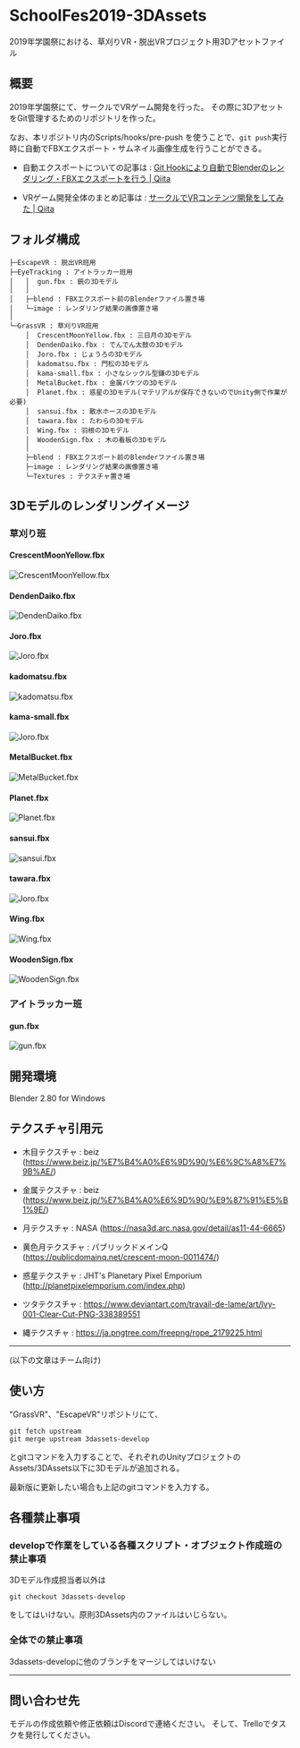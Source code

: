 SchoolFes2019-3DAssets
====

2019年学園祭における、草刈りVR・脱出VRプロジェクト用3Dアセットファイル

## 概要

2019年学園祭にて、サークルでVRゲーム開発を行った。
その際に3DアセットをGit管理するためのリポジトリを作った。

なお、本リポジトリ内のScripts/hooks/pre-push を使うことで、`git push`実行時に自動でFBXエクスポート・サムネイル画像生成を行うことができる。

- 自動エクスポートについての記事は : [Git Hookにより自動でBlenderのレンダリング・FBXエクスポートを行う | Qiita](https://qiita.com/inamasu/items/23105e805f039c9ed9df)

- VRゲーム開発全体のまとめ記事は : [サークルでVRコンテンツ開発をしてみた | Qiita](https://qiita.com/inamasu/items/979b32d2a34c6bca33ff)


## フォルダ構成

```
├─EscapeVR : 脱出VR班用
├─EyeTracking : アイトラッカー班用
│   │  gun.fbx : 銃の3Dモデル
│   │
│   ├─blend : FBXエクスポート前のBlenderファイル置き場
│   └─image : レンダリング結果の画像置き場
│ 
└─GrassVR : 草刈りVR班用
    │  CrescentMoonYellow.fbx : 三日月の3Dモデル
    │  DendenDaiko.fbx : でんでん太鼓の3Dモデル
    │  Joro.fbx : じょうろの3Dモデル
    │  kadomatsu.fbx : 門松の3Dモデル
    │  kama-small.fbx : 小さなシックル型鎌の3Dモデル
    │  MetalBucket.fbx : 金属バケツの3Dモデル
    │  Planet.fbx : 惑星の3Dモデル(マテリアルが保存できないのでUnity側で作業が必要)
    │  sansui.fbx : 散水ホースの3Dモデル
    │  tawara.fbx : たわらの3Dモデル
    │  Wing.fbx : 羽根の3Dモデル
    │  WoodenSign.fbx : 木の看板の3Dモデル
    │
    ├─blend : FBXエクスポート前のBlenderファイル置き場
    ├─image : レンダリング結果の画像置き場
    └─Textures : テクスチャ置き場
```

## 3Dモデルのレンダリングイメージ

### 草刈り班

#### CrescentMoonYellow.fbx
![CrescentMoonYellow.fbx](GrassVR/image/CrescentMoonYellow.png)

#### DendenDaiko.fbx
![DendenDaiko.fbx](GrassVR/image/DendenDaiko.png)

#### Joro.fbx
![Joro.fbx](GrassVR/image/Joro.png)

#### kadomatsu.fbx
![kadomatsu.fbx](GrassVR/image/kadomatsu.png)

#### kama-small.fbx
![Joro.fbx](GrassVR/image/kama-small.png)

#### MetalBucket.fbx
![MetalBucket.fbx](GrassVR/image/MetalBucket.png)

#### Planet.fbx
![Planet.fbx](GrassVR/image/Planet.png)

#### sansui.fbx
![sansui.fbx](GrassVR/image/sansui.png)

#### tawara.fbx
![Joro.fbx](GrassVR/image/tawara.png)


#### Wing.fbx
![Wing.fbx](GrassVR/image/Wing.png)

#### WoodenSign.fbx
![WoodenSign.fbx](GrassVR/image/WoodenSign.png)


### アイトラッカー班

#### gun.fbx
![gun.fbx](EyeTracking/image/gun.png)

## 開発環境

Blender 2.80 for Windows

## テクスチャ引用元

* 木目テクスチャ : beiz (https://www.beiz.jp/%E7%B4%A0%E6%9D%90/%E6%9C%A8%E7%9B%AE/)

* 金属テクスチャ : beiz (https://www.beiz.jp/%E7%B4%A0%E6%9D%90/%E9%87%91%E5%B1%9E/)

* 月テクスチャ : NASA (https://nasa3d.arc.nasa.gov/detail/as11-44-6665)

* 黄色月テクスチャ : パブリックドメインQ (https://publicdomainq.net/crescent-moon-0011474/)

* 惑星テクスチャ : JHT's Planetary Pixel Emporium (http://planetpixelemporium.com/index.php)

* ツタテクスチャ : https://www.deviantart.com/travail-de-lame/art/Ivy-001-Clear-Cut-PNG-338389551

* 縄テクスチャ : https://ja.pngtree.com/freepng/rope_2179225.html



---

(以下の文章はチーム向け)

## 使い方
"GrassVR"、"EscapeVR"リポジトリにて、

```
git fetch upstream
git merge upstream 3dassets-develop
```

とgitコマンドを入力することで、それぞれのUnityプロジェクトのAssets/3DAssets以下に3Dモデルが追加される。

最新版に更新したい場合も上記のgitコマンドを入力する。

## 各種禁止事項

### developで作業をしている各種スクリプト・オブジェクト作成班の禁止事項

3Dモデル作成担当者以外は

```
git checkout 3dassets-develop
```

をしてはいけない。原則3DAssets内のファイルはいじらない。

### 全体での禁止事項

3dassets-developに他のブランチをマージしてはいけない


---

## 問い合わせ先

モデルの作成依頼や修正依頼はDiscordで連絡ください。
そして、Trelloでタスクを発行してください。
